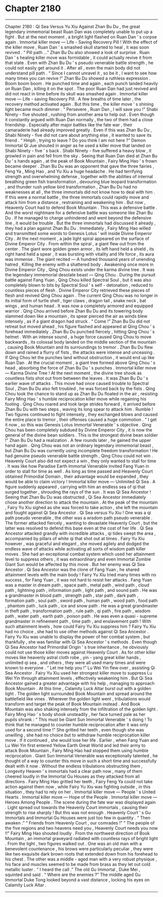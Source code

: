 
# Chapter 2180


---

Chapter 2180 : Qi Sea Versus Yu Xiu
Against Zhan Bu Du , the great legendary immemorial beast Ruan Dan was completely unable to put up a fight .
But at the next moment , a bright light flashed on Ruan Dan ’ s corpse again .
Immortal killer move — Life - Saving Recovery Pill !
With the effect of the killer move , Ruan Dan ’ s smashed skull started to heal , it was soon revived .
“ Pill path …” Zhan Bu Du also showed a look of surprise .
Ruan Dan ’ s healing killer move was formidable , it could actually revive it from that state .
Even with Zhan Bu Du ’ s pseudo venerable battle strength , he could not easily get around it . After all , even the main body did not understand pill path .
“ Since I cannot unravel it , so be it , I want to see how many times you can revive !” Zhan Bu Du showed a ruthless expression .
Boom boom boom .
He punched time and again , each punch landed heavily on Ruan Dan , killing it on the spot .
The poor Ruan Dan had just revived and did not react in time before its skull was smashed again .
Immortal killer move — Life - saving Recovery Pill .
A few breaths of time later , the recovery method activated again .
But this time , the killer move ’ s shining light became much dimmer .
“ Persevere , Ruan Dan , I will save you !” Shabi Ninety - five shouted , rushing from another area to help out .
Even though it constantly argued with Ruan Dan normally , the two of them had a close friendship . Especially after major battles like the fate war , their camaraderie had already improved greatly .
Even if this was Zhan Bu Du , Shabi Ninety - five did not care about anything else , it wanted to save its friend .
“ Hmph , trying to leave ? Do you think I am not here ?” Demon Immortal Qi Jue shouted in anger as he used a killer move that landed on Shabi Ninety - five ’ s back .
Shabi Ninety - five suffered a heavy blow , it growled in pain and fell from the sky .
Seeing that Ruan Dan died at Zhan Bu Du ’ s hands again , at the peak of Book Mountain , Fairy Ming Hao ’ s frown became deeper .
Zhan Bu Du was an opponent that gave the three fairies , Feng Ya , Ming Hao , and Yu Xiu a huge headache .
He had terrifying strength and overwhelming defense , together with the abilities of internal breathing green fish transformation , devouring blue leopard transformation , and thunder rush yellow bird transformation , Zhan Bu Du had no weaknesses at all , the three immortals did not know how to deal with him .
If this were a normal battle , the three immortals could rapidly move and attack him from a distance , restraining and weakening him .
But now , Heavenly Court had to defend Book Mountain .
This was a defensive battle .
And the worst nightmare for a defensive battle was someone like Zhan Bu Du . If he managed to charge unhindered and went beyond the defensive line , it would be trouble .
But the three immortals had discussed it already , they had a plan against Zhan Bu Du .
Immediately , Fairy Ming Hao willed and transmitted some words to Genesis Lotus ’ will inside Divine Emperor City .
At the next moment , a jade light spiral appeared on the surface of Divine Emperor City .
From within the spiral , a giant flew out from the center .
The giant wore golden green armor , its left hand held a shield , its right hand held a spear , it was bursting with vitality and life force , its aura was immense .
The giant recited —
A hundred thousand years of unending hatred ,
Killing the enemy with a shattered body .
Awakening once more in Divine Emperor City ,
Qing Chou exists under the karma divine tree .
It was the legendary immemorial desolate beast — Qing Chou .
During the pursuit battle against Fang Yuan , Qing Chou killed Spectral Soul , but it was also completely blown to bits by Spectral Soul ’ s self - detonation , reduced to countless pieces of flesh .
Divine Emperor City retrieved these pieces of flesh and revived Qing Chou again .
The current Qing Chou was no longer in its initial form of turtle shell , tiger claws , dragon tail , snake neck , bat wings , and human head . It was now a completely armored and equipped warrior .
Qing Chou arrived before Zhan Bu Du and its towering body slammed down like a mountain , its spear pierced the air as winds blew intensely , as if a giant dragon had struck .
“ Come !” Zhan Bu Du did not retreat but moved ahead , his figure flashed and appeared at Qing Chou ’ s forehead immediately .
Zhan Bu Du punched fiercely , hitting Qing Chou ’ s helmet .
With an intense sound , a huge force caused Qing Chou to move backwards , its colossal body landed on the middle section of the mountain , causing Book Mountain and its surroundings to tremor .
Zhan Bu Du flew down and rained a flurry of fists , the attacks were intense and unceasing .
If Qing Chou let the punches land without obstruction , it would end up like Ruan Dan .
At the crucial moment , a giant tree formed above Qing Chou ’ s head , absorbing the force of Zhan Bu Du ’ s punches .
Immortal killer move — Karma Divine Tree !
At the next moment , the divine tree shook as countless fists shot out from between the leaves .
It was Zhan Bu Du ’ s earlier wave of attacks .
This move had once caused trouble to Spectral Soul , Zhan Bu Du also felt troubled , he was forced back by the fists .
Qing Chou took the chance to stand up as Zhan Bu Du floated in the air , resisting Fairy Ming Hao ’ s humble reciprocation killer move while regaining his footing .
Qing Chou roared and took large strides forward , it arrived before Zhan Bu Du with two steps , waving its long spear to attack him .
Rumble !
Two figures continued to fight intensely , they exchanged blows and caused the entire place to tremor , their offenses caused a huge commotion .
“ I get it now , so this was Genesis Lotus Immortal Venerable ’ s objective . Qing Chou has been completely subdued by Divine Emperor City , it is now the general of the divine bean soldiers . This is the strongest divine bean soldier !” Zhan Bu Du had a realization .
A few rounds later , he gained the upper hand again .
Qing Chou was not an ordinary legendary immemorial beast , but Zhan Bu Du was currently using incomplete freedom transformation !
He had genuine pseudo venerable battle strength , Qing Chou could not win .
Heavenly Court also did not expect a win , they only wanted to stall for time .
It was like how Paradise Earth Immortal Venerable invited Fang Yuan in order to stall for time as well .
As long as time passed and Heavenly Court obtained Primordial Domain , their advantage would be expanded , they would be able to claim victory !
Immortal killer move — Unlimited Qi Sea .
A figure suddenly appeared , carrying with him an endless sea of qi that surged together , shrouding the rays of the sun .
It was Qi Sea Ancestor !
Seeing that Zhan Bu Du was obstructed , Qi Sea Ancestor immediately chose another direction to attack the mountain .
At the peak of the mountain , Fairy Yu Xiu sighed as she was forced to take action , she left the mountain and fought against Qi Sea Ancestor .
Qi Sea versus Yu Xiu !
One was a qi path pseudo venerable , the other was a wisdom path pseudo venerable .
The former attacked fiercely , wanting to devastate Heavenly Court , but the latter was resolved to defend this base even at the cost of her life .
Qi Sea Ancestor attacked grandly with incredible attacks , qi tides swept the area , accompanied by pillars of white qi that shot out at times .
Fairy Yu Xiu however , was graceful and elegant , she moved agilely and dodged the endless wave of attacks while activating all sorts of wisdom path killer moves .
She had an exceptional combat system which used her attainment level to suppress others , it was extraordinary and even Immortal Zombie Giant Sun would be affected by this move .
But her enemy was Qi Sea Ancestor .
Qi Sea Ancestor was the clone of Fang Yuan , he shared attainment levels with the main body !
Fairy Yu Xiu tried many times with no success , for Fang Yuan , it was not hard to resist her attacks .
Fang Yuan was a master in dream path , space path , metal path , wind path , cloud path , lightning path , information path , light path , and sound path .
He was a grandmaster in blood path , strength path , star path , dark path , formation path , soul path , sword path , human path , wood path , food path , phantom path , luck path , ice and snow path .
He was a great grandmaster in theft path , transformation path , rule path , qi path , fire path , wisdom path , water path , earth path , poison path .
He was even a quasi - supreme grandmaster in refinement path , time path , and enslavement path !
With such attainment levels , how could Fairy Yu Xiu suppress him ?
Fairy Yu Xiu had no choice , she had to use other methods against Qi Sea Ancestor .
Fairy Yu Xiu was unable to display the power of her combat system , but thankfully , she was familiar with Qi Sea Ancestor ’ s methods .
Even though Qi Sea Ancestor had Primordial Origin ’ s true inheritance , he obviously could not use those killer moves against Heavenly Court . As for other killer moves like heavenly astral cloth robe , yin - yang great killer hands , unlimited qi sea , and others , they were all used many times and were known to everyone .
“ Let me help you !” Lu Wei Yin flew over , assisting Qi Sea Ancestor .
Fairy Yu Xiu used her strongest killer move to suppress Lu Wei Yin through attainment levels , effectively weakening him .
But Qi Sea Ancestor gained a greater advantage with his help , managing to approach Book Mountain .
At this time , Calamity Luck Altar burst out with a golden light .
The golden light surrounded Book Mountain and spread around the battlefield like vines . Wherever the golden light went , tribulations would transform and target the peak of Book Mountain instead .
And Book Mountain was also shaking intensely from the infiltration of the golden light .
Fairy Ming Hao ’ s body shook unsteadily , her face turned pale as her pupils shrank : “ This must be Giant Sun Immortal Venerable ’ s doing ! To think that he managed to counter humble reciprocation after it was only used for a second time !”
She gritted her teeth , even though she was unwilling , she had no choice but to withdraw humble reciprocation killer move .
If it continued , she would lose her life .
Earlier , when Fang Yuan and Lu Wei Yin first entered Yellow Earth Great World and led their army to attack Book Mountain , Fairy Ming Hao had stopped them using humble reciprocation .
Giant Sun Immortal Venerable was exceptionally talented , he thought of a way to counter this move in such a short time and successfully dealt with it now .
Without the endless tribulations obstructing them , Longevity Heaven ’ s immortals had a clear path now , many of them cheered loudly in the Immortal Gu Houses as they attacked from all directions .
Fairy Ming Hao gritted her teeth , Fairy Feng Ya could not take action against them now , while Fairy Yu Xiu was fighting outside , in this situation , they had to rely on her .
Immortal killer move — People ’ s United Hearts .
Immortal killer move — Hope of the People .
Immortal killer move — Heroes Among People .
The scene during the fate war was displayed again .
Light spread out towards the Heavenly Court immortals , causing their strength to rise sharply !
But this was not enough .
Heavenly Court ’ s Gu Immortals and Immortal Gu Houses were just too few in quantity .
“ Then awaken .”
“ Friends from Heavenly Court , our comrades !”
“ The people of the five regions and two heavens need you , Heavenly Court needs you now !!”
Fairy Ming Hao shouted loudly .
From the northwest direction of Book Mountain , an immortal graveyard radiated with countless rays of bright light .
From the light , two figures walked out .
One was an old man with a benevolent countenance , his brows were particularly peculiar , they were like two exquisite dark brown roots that extended down from his forehead to his chest .
The other was a middle - aged man with a very robust physique , his face and muscles seemed to be made from brass as they let out cold metallic luster .
“ I heard the call .” The old Gu Immortal , Duke Mei , squinted and said .
“ Where are the enemies ?” The middle aged Gu Immortal Duke Tong looked beyond a vast distance , locking his eyes on Calamity Luck Altar .

---

